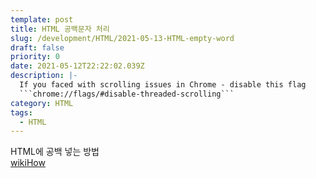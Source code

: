 ```yaml
---
template: post
title: HTML 공백문자 처리
slug: /development/HTML/2021-05-13-HTML-empty-word
draft: false
priority: 0
date: 2021-05-12T22:22:02.039Z
description: |-
  If you faced with scrolling issues in Chrome - disable this flag 
  ```chrome://flags/#disable-threaded-scrolling```
category: HTML
tags:
  - HTML
---
```


HTML에 공백 넣는 방법  
[wikiHow](https://ko.wikihow.com/HTML%EC%97%90-%EA%B3%B5%EB%B0%B1-%EB%84%A3%EB%8A%94-%EB%B0%A9%EB%B2%95)
